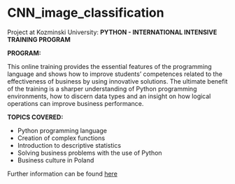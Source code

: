 # CNN_image_classification
Project at Kozminski University: **PYTHON - INTERNATIONAL INTENSIVE TRAINING PROGRAM**

**PROGRAM:**

This online training provides the essential features of the programming language and shows how to improve students’ competences related to the effectiveness of business by using innovative solutions. The ultimate benefit of the training is a sharper understanding of Python programming environments, how to discern data types and an insight on how logical operations can improve business performance. 

**TOPICS COVERED:**

- Python programming language
- Creation of complex functions 
- Introduction to descriptive statistics
- Solving business problems with the use of Python
- Business culture in Poland

Further information can be found [here](https://www.kozminski.edu.pl/en/programs/courses-and-training/python-i-and-ii-international-intensive-training-program)
